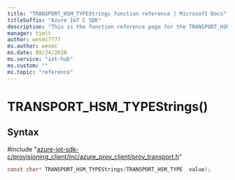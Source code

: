 ```yaml
---                             
title: "TRANSPORT_HSM_TYPEStrings function reference | Microsoft Docs" 
titleSuffix: "Azure IoT C SDK"            
description: "This is the function reference page for the TRANSPORT_HSM_TYPEStrings() function in the Azure IoT C SDK. This SDK is used with Azure IoT Hub and Azure IoT Hub Device Provisioning Service"            
manager: timlt                 
author: wesmc7777              
ms.author: wesmc               
ms.date: 09/24/2020                    
ms.service: "iot-hub"             
ms.custom: ""                
ms.topic: "reference"        
---                            
```


# TRANSPORT_HSM_TYPEStrings()

## Syntax

\#include "[azure-iot-sdk-c/provisioning_client/inc/azure_prov_client/prov_transport.h](../prov-transport-h.md)"  
```C
const char* TRANSPORT_HSM_TYPEStrings(TRANSPORT_HSM_TYPE  value);
```

